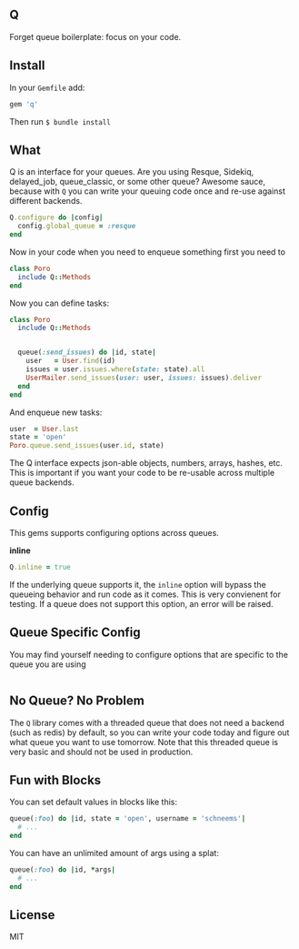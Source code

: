 ## Q

Forget queue boilerplate: focus on your code.





## Install

In your `Gemfile` add:

```ruby
gem 'q'
```

Then run `$ bundle install`

## What

Q is an interface for your queues. Are you using Resque, Sidekiq, delayed_job, queue_classic, or some other queue? Awesome sauce, because with `Q` you can write your queuing code once and re-use against different backends.

```ruby
Q.configure do |config|
  config.global_queue = :resque
end
```

Now in your code when you need to enqueue something first you need to

```ruby
class Poro
  include Q::Methods
end
```

Now you can define tasks:

```ruby
class Poro
  include Q::Methods


  queue(:send_issues) do |id, state|
    user   = User.find(id)
    issues = user.issues.where(state: state).all
    UserMailer.send_issues(user: user, issues: issues).deliver
  end
end
```

And enqueue new tasks:

```ruby
user  = User.last
state = 'open'
Poro.queue.send_issues(user.id, state)
```

The Q interface expects json-able objects, numbers, arrays, hashes, etc. This is important if you want your code to be re-usable across multiple queue backends.


## Config

This gems supports configuring options across queues.

**inline**

```ruby
Q.inline = true
```

If the underlying queue supports it, the `inline` option will bypass the queueing behavior and run code as it comes. This is very convienent for testing. If a queue does not support this option, an error will be raised.


## Queue Specific Config

You may find yourself needing to configure options that are specific to the queue you are using

```ruby
```

## No Queue? No Problem

The `Q` library comes with a threaded queue that does not need a backend (such as redis) by default, so you can write your code today and figure out what queue you want to use tomorrow. Note that this threaded queue is very basic and should not be used in production.


## Fun with Blocks

You can set default values in blocks like this:

```ruby
queue(:foo) do |id, state = 'open', username = 'schneems'|
  # ...
end
```

You can have an unlimited amount of args using a splat:

```ruby
queue(:foo) do |id, *args|
  # ...
end
```

## License

MIT